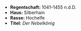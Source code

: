 - **Regentschaft:** 1041–1455 n.d.D.
- **Haus:** Silberhain
- **Rasse:** Hochelfe
- **Titel:** _Der Nebelkönig_